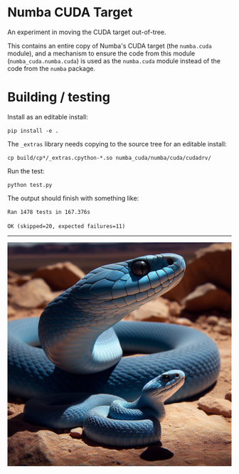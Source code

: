 # Numba CUDA Target

An experiment in moving the CUDA target out-of-tree.

This contains an entire copy of Numba's CUDA target (the `numba.cuda` module),
and a mechanism to ensure the code from this module (`numba_cuda.numba.cuda`) is
used as the `numba.cuda` module instead of the code from the `numba` package.

# Building / testing

Install as an editable install:

```
pip install -e .
```

The `_extras` library needs copying to the source tree for an editable install:

```
cp build/cp*/_extras.cpython-*.so numba_cuda/numba/cuda/cudadrv/
```

Run the test:

```
python test.py
```

The output should finish with something like:

```
Ran 1478 tests in 167.376s

OK (skipped=20, expected failures=11)
```

***

![A small blue snake in the shadow of a large blue snake](shadow_snake.jpg)
